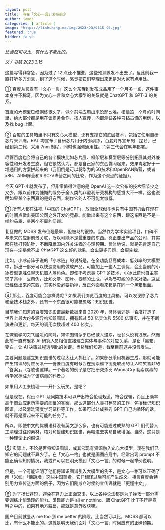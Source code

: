 ```yaml
---
layout: post
title:  写在「文心一言」发布前夕
author: james
categories: [ article ]
image: "https://lishuhang.me/img/2023/03/0315-00.jpg"
featured: true
hidden: false
---
```




*比当然可以比，有什么不能比的。*



*文 / 书航 2023.3.15*

这篇写得非常急，因为过了 12 点还不推送，这些预测就发不出去了。但此前我一直打听多方消息，到了这个时候，感觉把它们整理出来还是对大家有点用处。

① 百度从官宣有「文心一言」这么个东西到发布成品用了一个月多一点，这件事本身并不稀奇。因为文心一言和文心大模型的关系就是 ChatGPT 和 GPT-3 的关系。

百度的大模型已经训练很久了，做个前端应用出来没那么难。相信这一个月的时间里，绝大部分都是用在谈商务合作，找人宣传，内部测试各种刁钻古怪的用例，以及找 bug 上面。

② 百度的工具箱里不只有文心大模型，还有支撑它的底层技术，包括它使用自研芯片来训练。BAT 均宣布了自研芯片用于内部训练，百度对外宣布的「昆仑」已经到第二代，采用 7nm 制程，同时也强调通用性。而第三代会在明年部署。

尽管百度也会将自己的各个模块比如芯片层、框架层和模型层等分别拓展其对外兼容性和开发者生态，但它依然认为，都是自己家的东西协同起来，效果肯定好于一堆通用的方案拼起来的（我们倒是可以将华为的5G技术和OpenRAN阵营，或者x86、ARM阵营和RISC-V阵营之间的比较，作为这个观点的证据）。

今天 GPT-4 就发布了，但非常值得注意的是 OpenAI 这一次公布的技术细节少之又少，跟以前作为慷慨的服务于全人类的非盈利研究机构的感觉大不一样。这也说明如果某个东西真的是好东西，制作它的人不可能太慷慨。

③ 所有人都在注视「中国的 ChatGPT」，放眼全球似乎也只有中国有机会在现在的时间点做出美国公司之外开发的竞品。能做出来有这个东西，跟这东西是不是一样的品质，是两个不同的问题。

复旦做的 MOSS 发布倒是最早，但被骂的很惨。当然作为学术实验项目，口碑不与未来的应用前景关联，所以可能不是最重要的东西。真正要出产品的公司，其实都在猛打预防针，不断降低国内外关注者的心理预期。具体地说，就是先肯定自己现在一定是做不出 ChatGPT 这么好的效果，会出更多问题，会更笨拙。

比如，小冰前阵子说的「小冰链」的说辞是，在全功能但高成本、低效率的大模型中，拆出一部分可以快速商用的做成产品，可能加上一些人工调优，会比当前的小冰模型更胜任聊天机器人等角色。即使不考虑类 GPT 的技术，小冰此前也自主实现了其中一些用例，比如文章、图片、视频的生成，以及尽可能的多轮对话。这些已经做出来的东西，其实也没必要扔掉，反正外面看来都是在同一个黑箱里面。

④ 那么，百度可能会怎样说呢？如果我们浏览百度的工具箱，可以发现除了芯片和全技术栈之外，还有一个东西很可能被忽略：知识图谱。

目前我们知道的百度知识图谱最新数据来自 2020 年，具体表述是「百度打造了世界上最大的多源异构知识图谱，拥有超过 50 亿实体和 5500 亿事实，并在不断演进和更新，每天的调用次数超过 400 亿次」。

在深度学习突飞猛进的同时，知识图谱似乎已经被人遗忘，也长久没有进展。然而此前一直有很多 AI 研究人员相信直接建立实体与事件的对应关系，是让「黑箱」变白，让 AI 决策过程透明化的关键。当然我们知道，截至目前这并没有发生。

主要问题是建立知识图谱的过程太让人抓狂了。如果部分采用机器生成，那就可能产生错误的对应关系——就像百度有时候会在搜索框下面提取出的让人啼笑皆非的「答案」。（谷歌也这样。一个著名的例子是它把研究杀灭 WannaCry 勒索病毒的科学家标注为了该病毒的作者。）

如果用人工来梳理——开什么玩笑，是吧？

但是现在，假设 GPT 及同类技术可以产出符合伦理规范，符合逻辑，而且正确率高于商业应用所需要的阈值的答案，那么这部分人类打标签的工作，包括标记知识图谱，以及清洗深度学习语料等工作，如果可以让成熟的 GPT 自己内循环的话，就不再是看起来不可能的任务了。

所以，即使中文的优质语料没有英文那么多，也有可能通过成熟的 GPT 们代替人工清理过往的素材，核对和搭建知识图谱，再喂进去实现自我增强。当然，这只是一种理论上的假设。

⑤ 实际上，不论是否将知识图谱，或其它现有资源融入文心大模型，现在我们已知它的问题就不算少了。在「文心一格」也就是画图应用中，经常出现 prompt 不能正确认知的情况，我或许可以在明天摸到「文心一言」的时候一起举例说明。

但是，一个可能证明了他们将知识图谱引入大模型的例子，是文心一格可以正确了解「米线」「佛跳墙」这些中国菜肴，它们翻译过后可能产生歧义。相信百度会特别用力宣传这方面的例子，因为它们刚成立时侯的宣传语就是「更懂中文」。

⑥ 为了扬长避短，避免在算力上正面交锋，以上各种说法都是为了挽救一部分需要训练才能涌现的能力。涌现能力是 all or nothing，跟 ChatGPT 比了不行是意料之中的，如果有地方胜出，那就是意外收获嘛。

国产目前就是从 me too 到 me better 的阶段，比当然可以比，MOSS 都可以比，有什么不能比的。这就是明天我们面对「文心一言」时候应有的正确预期。